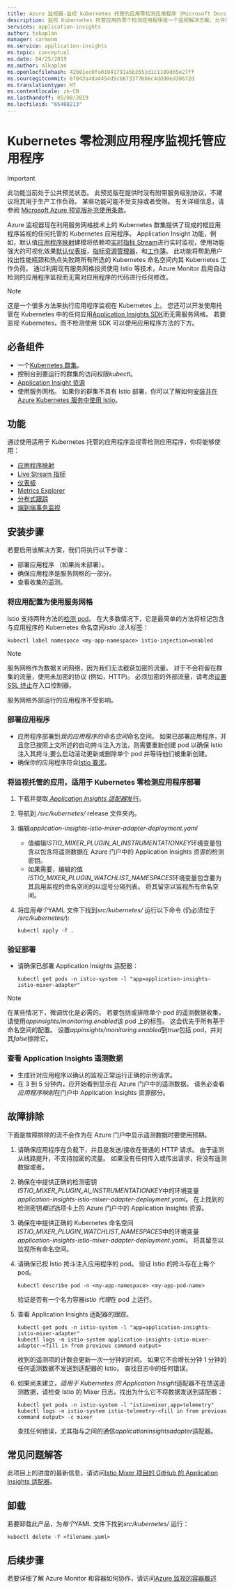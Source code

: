 ```yaml
---
title: Azure 监视器-监视 kubernetes 托管的应用零检测应用程序 |Microsoft Docs
description: 监视 Kubernetes 托管应用的零个检测应用程序是一个监视解决方案，允许您收集有关传入和传出请求到和从由在 Kubernetes 群集中运行的 pod 的 Application Insights 遥测数据使用服务网格技术称为 Istio。
services: application-insights
author: tokaplan
manager: carmonm
ms.service: application-insights
ms.topic: conceptual
ms.date: 04/25/2019
ms.author: alkaplan
ms.openlocfilehash: 42b81ec0fa01841791a5b2651d1c1189db5e27ff
ms.sourcegitcommit: 6f043a4da4454d5cb673377bb6c4ddd0ed30672d
ms.translationtype: HT
ms.contentlocale: zh-CN
ms.lasthandoff: 05/08/2019
ms.locfileid: "65408213"
---
```

# <a name="zero-instrumentation-application-monitoring-for-kubernetes-hosted-apps"></a>Kubernetes 零检测应用程序监视托管应用程序

> [!IMPORTANT]
> 此功能当前处于公共预览状态。
> 此预览版在提供时没有附带服务级别协议，不建议将其用于生产工作负荷。 某些功能可能不受支持或者受限。
> 有关详细信息，请参阅 [Microsoft Azure 预览版补充使用条款](https://azure.microsoft.com/support/legal/preview-supplemental-terms/)。

Azure 监视器现在利用服务网格技术上的 Kubernetes 群集提供了现成的框应用程序监视的任何托管的 Kubernetes 应用程序。 Application Insight 功能，例如，默认值[应用程序映射](../../azure-monitor/app/app-map.md)建模将依赖项[实时指标 Stream](../../azure-monitor/app/live-stream.md)进行实时监视，使用功能强大的可视化效果[默认仪表板](../../azure-monitor/app/overview-dashboard.md)，[指标资源管理器](../../azure-monitor/platform/metrics-getting-started.md)，和[工作簿](../../azure-monitor/app/usage-workbooks.md)。 此功能将帮助用户找出性能瓶颈和热点失败跨所有所选的 Kubernetes 命名空间内其 Kubernetes 工作负荷。 通过利用现有服务网格投资使用 Istio 等技术，Azure Monitor 启用自动检测的应用程序监视而无需对应用程序的代码进行任何修改。

> [!NOTE]
> 这是一个很多方法来执行应用程序监视在 Kubernetes 上。 您还可以开发使用托管在 Kubernetes 中的任何应用[Application Insights SDK](../../azure-monitor/azure-monitor-app-hub.md)而无需服务网格。 若要监视 Kubernetes，而不检测使用 SDK 可以使用应用程序方法的下方。

## <a name="prerequisites"></a>必备组件

- 一个[Kubernetes 群集](https://docs.microsoft.com/azure/aks/concepts-clusters-workloads)。
- 控制台到要运行的群集的访问权限*kubectl*。
- [Application Insight 资源](create-new-resource.md)
- 使用服务网格。 如果你的群集不具有 Istio 部署，你可以了解如何[安装并在 Azure Kubernetes 服务中使用 Istio](https://docs.microsoft.com/azure/aks/istio-install)。

## <a name="capabilities"></a>功能

通过使用适用于 Kubernetes 托管的应用程序监视零检测应用程序，你将能够使用：

- [应用程序映射](../../azure-monitor/app/app-map.md)
- [Live Stream 指标](../../azure-monitor/app/live-stream.md)
- [仪表板](../../azure-monitor/app/overview-dashboard.md)
- [Metrics Explorer](../../azure-monitor/platform/metrics-getting-started.md)
- [分布式跟踪](../../azure-monitor/app/distributed-tracing.md)
- [端到端事务监视](../../azure-monitor/learn/tutorial-performance.md#identify-slow-server-operations)

## <a name="installation-steps"></a>安装步骤

若要启用该解决方案，我们将执行以下步骤：
- 部署应用程序 （如果尚未部署）。
- 确保应用程序是服务网格的一部分。
- 查看收集的遥测。

### <a name="configure-your-app-to-work-with-a-service-mesh"></a>将应用配置为使用服务网格

Istio 支持两种方法的[检测 pod](https://istio.io/docs/setup/kubernetes/additional-setup/sidecar-injection/)。
在大多数情况下，它是最简单的方法将标记包含与应用程序的 Kubernetes 命名空间*istio 注入*标签：

```console
kubectl label namespace <my-app-namespace> istio-injection=enabled
```

> [!NOTE]
> 服务网格作为数据关闭网络，因为我们无法截获加密的流量。 对于不会将留在群集的流量，使用未加密的协议 (例如，HTTP)。 必须加密的外部流量，请考虑[设置 SSL 终止](https://kubernetes.io/docs/concepts/services-networking/ingress/#tls)在入口控制器。

服务网格外部运行的应用程序不受影响。

### <a name="deploy-your-application"></a>部署应用程序

- 应用程序部署到*我的应用程序的命名空间*命名空间。 如果已部署应用程序，并且您已按照上文所述的自动挎斗注入方法，则需要重新创建 pod 以确保 Istio 注入其挎斗;要么启动滚动更新或删除单个 pod 并等待他们被重新创建。
- 确保你的应用程序符合[Istio 要求](https://istio.io/docs/setup/kubernetes/prepare/requirements/)。

### <a name="deploy-zero-instrumentation-application-monitoring-for-kubernetes-hosted-apps"></a>将监视托管的应用，适用于 Kubernetes 零检测应用程序部署

1. 下载并提取[ *Application Insights 适配器*发行](https://github.com/Microsoft/Application-Insights-Istio-Adapter/releases/)。
2. 导航到 */src/kubernetes/* release 文件夹内。
3. 编辑*application-insights-istio-mixer-adapter-deployment.yaml*
    - 值编辑*ISTIO_MIXER_PLUGIN_AI_INSTRUMENTATIONKEY*环境变量包含以包含将遥测数据在 Azure 门户中的 Application Insights 资源的检测密钥。
    - 如果需要，编辑的值*ISTIO_MIXER_PLUGIN_WATCHLIST_NAMESPACES*环境变量包含要为其启用监视的命名空间的以逗号分隔列表。 将其留空以监视所有命名空间。
4. 将应用*每个*YAML 文件下找到*src/kubernetes/* 运行以下命令 (仍必须位于 */src/kubernetes/*):

   ```console
   kubectl apply -f .
   ```

### <a name="verify-deployment"></a>验证部署

- 请确保已部署 Application Insights 适配器：

  ```console
  kubectl get pods -n istio-system -l "app=application-insights-istio-mixer-adapter"
  ```
> [!NOTE]
> 在某些情况下，微调优化是必需的。 若要包括或排除单个 pod 的遥测数据收集，请使用*appinsights/monitoring.enabled*该 pod 上的标签。 这会优先于所有基于命名空间的配置。 设置*appinsights/monitoring.enabled*到*true*包括 pod，并对其*false*排除它。

### <a name="view-application-insights-telemetry"></a>查看 Application Insights 遥测数据

- 生成针对应用程序以确认的监视正常运行正确的示例请求。
- 在 3 到 5 分钟内，应开始看到显示在 Azure 门户中的遥测数据。 请务必查看*应用程序映射*在门户中 Application Insights 资源部分。

## <a name="troubleshooting"></a>故障排除

下面是故障排除的流不会作为在 Azure 门户中显示遥测数据时要使用预期。

1. 请确保应用程序在负载下，并且是发送/接收在普通的 HTTP 请求。 由于遥测从线路提升，不支持加密的流量。 如果没有任何传入或传出请求，将没有遥测数据或者。
2. 确保在中提供正确的检测密钥*ISTIO_MIXER_PLUGIN_AI_INSTRUMENTATIONKEY*中的环境变量*application-insights-istio-mixer-adapter-deployment.yaml*。 在上找到的检测密钥*概述*选项卡上的 Azure 门户中的 Application Insights 资源。
3. 确保在中提供正确的 Kubernetes 命名空间*ISTIO_MIXER_PLUGIN_WATCHLIST_NAMESPACES*中的环境变量*application-insights-istio-mixer-adapter-deployment.yaml*。 将其留空以监视所有命名空间。
4. 请确保已按 Istio 挎斗注入应用程序的 pod。 验证 Istio 的挎斗存在上每个 pod。

   ```console
   kubectl describe pod -n <my-app-namespace> <my-app-pod-name>
   ```
   验证是否有一个名为容器*istio 代理*在 pod 上运行。

5. 查看 Application Insights 适配器的跟踪。

   ```console
   kubectl get pods -n istio-system -l "app=application-insights-istio-mixer-adapter"
   kubectl logs -n istio-system application-insights-istio-mixer-adapter-<fill in from previous command output>
   ```

   收到的遥测项的计数会更新一次一分钟的时间。 如果它不会增长分钟 1 分钟的任何遥测数据不发送到适配器的 Istio。
   查找日志中的任何错误。
6. 如果尚未建立，*适用于 Kubernetes 的 Application Insight*适配器不在馈送遥测数据，请检查 Istio 的 Mixer 日志，找出为什么它不将数据发送到适配器：

   ```console
   kubectl get pods -n istio-system -l "istio=mixer,app=telemetry"
   kubectl logs -n istio-system istio-telemetry-<fill in from previous command output> -c mixer
   ```
   查找任何错误，尤其指与之间的通信*applicationinsightsadapter*适配器。

## <a name="faq"></a>常见问题解答

此项目上的进度的最新信息，请访问[Istio Mixer 项目的 GitHub 的 Application Insights 适配器](https://github.com/Microsoft/Application-Insights-Istio-Adapter/blob/master/SETUP.md#faq)。

## <a name="uninstall"></a>卸载

若要卸载此产品，为*每个*YAML 文件下找到*src/kubernetes/* 运行：

```console
kubectl delete -f <filename.yaml>
```


## <a name="next-steps"></a>后续步骤

若要详细了解 Azure Monitor 和容器如何协作，请访问[Azure 监视的容器概述](../../azure-monitor/insights/container-insights-overview.md)